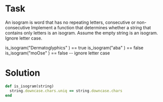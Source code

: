 # Task
An isogram is word that has no repeating letters, consecutive or non-consecutive
Implement a function that determines whether a string that contains only letters is an isogram. 
Assume the empty string is an isogram. Ignore letter case.

is_isogram("Dermatoglyphics" ) == true
is_isogram("aba" ) == false
is_isogram("moOse" ) == false  -- ignore letter case

# Solution
```ruby
def is_isogram(string)
  string.downcase.chars.uniq == string.downcase.chars
end
```
